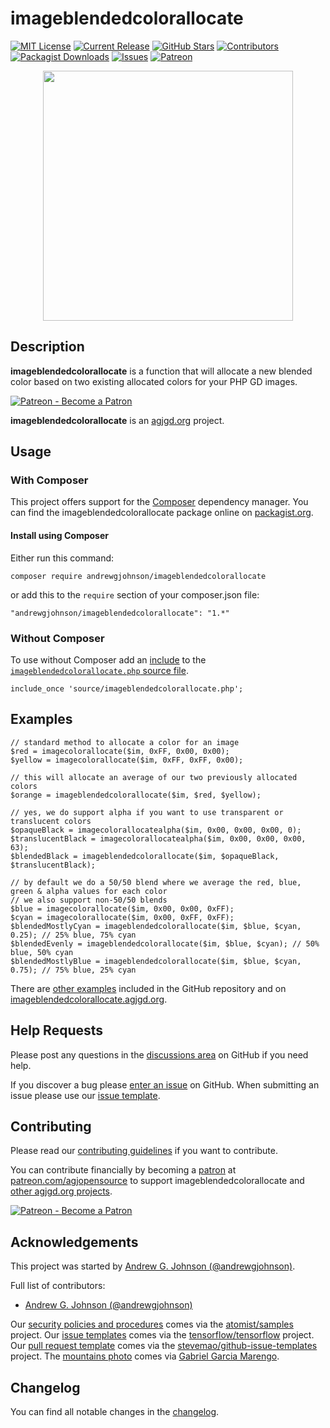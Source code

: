 # imageblendedcolorallocate

[![MIT License](https://img.shields.io/badge/license-MIT-0366d6.png?colorB=0366d6&style=flat-square)](https://github.com/andrewgjohnson/imageblendedcolorallocate/blob/master/LICENSE)
[![Current Release](https://img.shields.io/github/release/andrewgjohnson/imageblendedcolorallocate.png?colorB=0366d6&style=flat-square&logoColor=white&logo=github)](https://github.com/andrewgjohnson/imageblendedcolorallocate/releases)
[![GitHub Stars](https://img.shields.io/github/stars/andrewgjohnson/imageblendedcolorallocate.png?colorB=0366d6&style=flat-square&logoColor=white&logo=github)](https://github.com/andrewgjohnson/imageblendedcolorallocate/stargazers)
[![Contributors](https://img.shields.io/github/contributors/andrewgjohnson/imageblendedcolorallocate.png?colorB=0366d6&style=flat-square&logoColor=white&logo=github)](https://github.com/andrewgjohnson/imageblendedcolorallocate/graphs/contributors)
[![Packagist Downloads](https://img.shields.io/packagist/dt/andrewgjohnson/imageblendedcolorallocate.png?colorB=0366d6&style=flat-square&logoColor=white&logo=packagist)](https://packagist.org/packages/andrewgjohnson/imageblendedcolorallocate/stats)
[![Issues](https://img.shields.io/github/issues/andrewgjohnson/imageblendedcolorallocate.png?colorB=0366d6&style=flat-square&logoColor=white&logo=github)](https://github.com/andrewgjohnson/imageblendedcolorallocate/issues)
[![Patreon](https://img.shields.io/endpoint.png?url=https%3A%2F%2Fshieldsio-patreon.vercel.app%2Fapi%3Fusername%3Dagjopensource%26type%3Dpatrons&colorB=0366d6&style=flat-square&logoColor=white&logo=patreon)](https://patreon.com/agjopensource)

<p align="center"><a href="https://imageblendedcolorallocate.agjgd.org/" title=""><img src="https://imageblendedcolorallocate.agjgd.org/documentation/imageblendedcolorallocate.agjgd.org/images/avatar.png" alt="" title="" width="400" id="avatar" /></a></p>

## Description

**imageblendedcolorallocate** is a function that will allocate a new blended color based on two existing allocated colors for your PHP GD images.

[![Patreon - Become a Patron](https://raster.shields.io/badge/Patreon%20-become%20a%20Patron-FD334A.png?style=for-the-badge&logo=patreon&logoColor=FD334A)](https://patreon.com/agjopensource)

**imageblendedcolorallocate** is an [agjgd.org](https://agjgd.org) project.

## Usage

### With Composer

This project offers support for the [Composer](https://getcomposer.org/) dependency manager. You can find the imageblendedcolorallocate package online on [packagist.org](https://packagist.org/packages/andrewgjohnson/imageblendedcolorallocate).

#### Install using Composer

Either run this command:

    composer require andrewgjohnson/imageblendedcolorallocate

or add this to the `require` section of your composer.json file:

    "andrewgjohnson/imageblendedcolorallocate": "1.*"

### Without Composer

To use without Composer add an [include](http://php.net/manual/function.include.php) to the [`imageblendedcolorallocate.php` source file](https://raw.githubusercontent.com/andrewgjohnson/imageblendedcolorallocate/master/source/imageblendedcolorallocate.php).

    include_once 'source/imageblendedcolorallocate.php';

## Examples

    // standard method to allocate a color for an image
    $red = imagecolorallocate($im, 0xFF, 0x00, 0x00);
    $yellow = imagecolorallocate($im, 0xFF, 0xFF, 0x00);

    // this will allocate an average of our two previously allocated colors
    $orange = imageblendedcolorallocate($im, $red, $yellow);

    // yes, we do support alpha if you want to use transparent or translucent colors
    $opaqueBlack = imagecolorallocatealpha($im, 0x00, 0x00, 0x00, 0);
    $translucentBlack = imagecolorallocatealpha($im, 0x00, 0x00, 0x00, 63);
    $blendedBlack = imageblendedcolorallocate($im, $opaqueBlack, $translucentBlack);

    // by default we do a 50/50 blend where we average the red, blue, green & alpha values for each color
    // we also support non-50/50 blends
    $blue = imagecolorallocate($im, 0x00, 0x00, 0xFF);
    $cyan = imagecolorallocate($im, 0x00, 0xFF, 0xFF);
    $blendedMostlyCyan = imageblendedcolorallocate($im, $blue, $cyan, 0.25); // 25% blue, 75% cyan
    $blendedEvenly = imageblendedcolorallocate($im, $blue, $cyan); // 50% blue, 50% cyan
    $blendedMostlyBlue = imageblendedcolorallocate($im, $blue, $cyan, 0.75); // 75% blue, 25% cyan

There are [other examples](https://github.com/andrewgjohnson/imageblendedcolorallocate/tree/master/examples) included in the GitHub repository and on [imageblendedcolorallocate.agjgd.org](https://imageblendedcolorallocate.agjgd.org/examples/).

## Help Requests

Please post any questions in the [discussions area](https://github.com/andrewgjohnson/imageblendedcolorallocate/discussions) on GitHub if you need help.

If you discover a bug please [enter an issue](https://github.com/andrewgjohnson/imageblendedcolorallocate/issues/new) on GitHub. When submitting an issue please use our [issue template](https://github.com/andrewgjohnson/imageblendedcolorallocate/blob/master/ISSUE_TEMPLATE.md).

## Contributing

Please read our [contributing guidelines](https://github.com/andrewgjohnson/imageblendedcolorallocate/blob/master/CONTRIBUTING.md) if you want to contribute.

You can contribute financially by becoming a [patron](https://patreon.com/agjopensource) at [patreon.com/agjopensource](https://patreon.com/agjopensource) to support imageblendedcolorallocate and [other agjgd.org projects](https://agjgd.org/projects/).

[![Patreon - Become a Patron](https://raster.shields.io/badge/Patreon%20-become%20a%20Patron-FD334A.png?style=for-the-badge&logo=patreon&logoColor=FD334A)](https://patreon.com/agjopensource)

## Acknowledgements

This project was started by [Andrew G. Johnson (@andrewgjohnson)](https://github.com/andrewgjohnson).

Full list of contributors:
 * [Andrew G. Johnson (@andrewgjohnson)](https://github.com/andrewgjohnson)

Our [security policies and procedures](https://github.com/andrewgjohnson/imageblendedcolorallocate/blob/master/.github/SECURITY.md) comes via the [atomist/samples](https://github.com/atomist/samples/blob/master/SECURITY.md) project. Our [issue templates](https://github.com/andrewgjohnson/imageblendedcolorallocate/tree/master/.github/ISSUE_TEMPLATE) comes via the [tensorflow/tensorflow](https://github.com/tensorflow/tensorflow/blob/master/SECURITY.md) project. Our [pull request template](https://github.com/andrewgjohnson/imageblendedcolorallocate/blob/master/.github/PULL_REQUEST_TEMPLATE.md) comes via the [stevemao/github-issue-templates](https://github.com/stevemao/github-issue-templates) project. The [mountains photo](https://unsplash.com/photos/qJvpykJ5SKs) comes via [Gabriel Garcia Marengo](https://unsplash.com/@gabrielgm).

## Changelog

You can find all notable changes in the [changelog](https://github.com/andrewgjohnson/imageblendedcolorallocate/blob/master/CHANGELOG.md).
